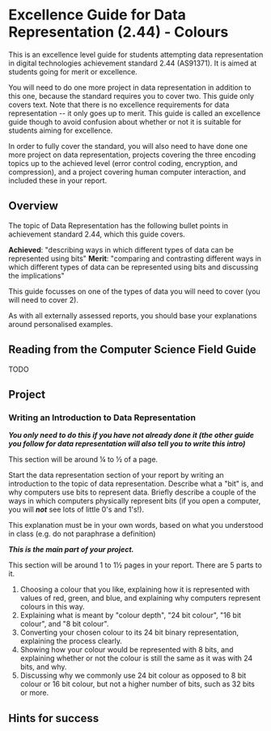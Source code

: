 # Excellence Guide for Data Representation (2.44) - Colours

This is an excellence level guide for students attempting data representation in digital technologies achievement standard 2.44 (AS91371). It is aimed at students going for merit or excellence.

You will need to do one more project in data representation in addition to this one, because the standard requires you to cover two. This guide only covers text. Note that there is no excellence requirements for data representation -- it only goes up to merit. This guide is called an excellence guide though to avoid confusion about whether or not it is suitable for students aiming for excellence.

In order to fully cover the standard, you will also need to have done one more project on data representation, projects covering the three encoding topics up to the achieved level (error control coding, encryption, and compression), and a project covering human computer interaction, and included these in your report.

## Overview

The topic of Data Representation has the following bullet points in achievement standard 2.44, which this guide covers.

**Achieved**: "describing ways in which different types of data can be represented using bits"
**Merit**: "comparing and contrasting different ways in which different types of data can be
represented using bits and discussing the implications"

This guide focusses on one of the types of data you will need to cover (you will need to cover 2).

As with all externally assessed reports, you should base your explanations around personalised examples.

## Reading from the Computer Science Field Guide

TODO

## Project

### Writing an Introduction to Data Representation

***You only need to do this if you have not already done it (the other guide you follow for data representation will also tell you to write this intro)***

This section will be around ¼ to ½ of a page.

Start the data representation section of your report by writing an introduction to the topic of data representation. Describe what a "bit" is, and why computers use bits to represent data. Briefly describe a couple of the ways in which computers physically represent bits (if you open a computer, you will ***not*** see lots of little 0's and 1's!).

This explanation must be in your own words, based on what you understood in class (e.g. do not paraphrase a definition)

***This is the main part of your project.***

This section will be around 1 to 1½ pages in your report. There are 5 parts to it.

1. Choosing a colour that you like, explaining how it is represented with values of red, green, and blue, and explaining why computers represent colours in this way.
2. Explaining what is meant by "colour depth", "24 bit colour", "16 bit colour", and "8 bit colour".
3. Converting your chosen colour to its 24 bit binary representation, explaining the process clearly.
4. Showing how your colour would be represented with 8 bits, and explaining whether or not the colour is still the same as it was with 24 bits, and why.
5. Discussing why we commonly use 24 bit colour as opposed to 8 bit colour or 16 bit colour, but not a higher number of bits, such as 32 bits or more.


## Hints for success
